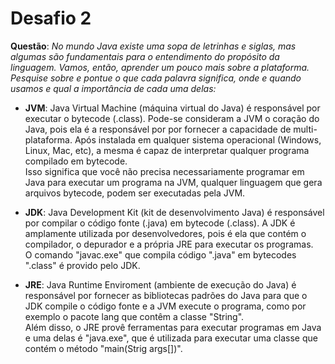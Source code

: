 # Desafio 2
**Questão**: *No mundo Java existe uma sopa de letrinhas e siglas, mas algumas são fundamentais para o entendimento do propósito da linguagem. Vamos, então, aprender um pouco mais sobre a plataforma. Pesquise sobre e pontue o que cada palavra significa, onde e quando usamos e qual a importância de cada uma delas:*

* **JVM**: Java Virtual Machine (máquina virtual do Java) é responsável por executar o bytecode (.class). Pode-se consideram a JVM o coração do Java, pois ela é a responsável por por fornecer a capacidade de multi-plataforma. Após instalada em qualquer sistema operacional (Windows, Linux, Mac, etc), a mesma é capaz de interpretar qualquer programa compilado em bytecode.</br>
Isso significa que você não precisa necessariamente programar em Java para executar um programa na JVM, qualquer linguagem que gera arquivos bytecode, podem ser executadas pela JVM.

* **JDK**: Java Development Kit (kit de desenvolvimento Java) é responsável por compilar o código fonte (.java) em bytecode (.class). A JDK é amplamente utilizada por desenvolvedores, pois é ela que contém o compilador, o depurador e a própria JRE para executar os programas.</br>
O comando "javac.exe" que compila código ".java" em bytecodes ".class" é provido pelo JDK.

* **JRE**: Java Runtime Enviroment (ambiente de execução do Java) é responsável por fornecer as bibliotecas padrões do Java para que o JDK compile o código fonte e a JVM execute o programa, como por exemplo o pacote lang que contêm a classe "String".</br>
Além disso, o JRE provê ferramentas para executar programas em Java e uma delas é "java.exe", que é utilizada para executar uma classe que contém o método "main(Strig args[])".

